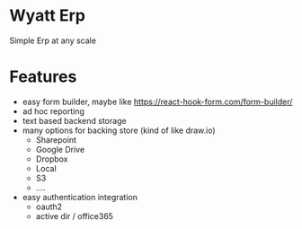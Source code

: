 # Wyatt Erp

Simple Erp at any scale

# Features

* easy form builder, maybe like https://react-hook-form.com/form-builder/
* ad hoc reporting
* text based backend storage
* many options for backing store (kind of like draw.io)
  * Sharepoint
  * Google Drive
  * Dropbox
  * Local
  * S3
  * ....
* easy authentication integration
  * oauth2
  * active dir / office365
